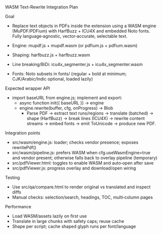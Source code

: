 WASM Text-Rewrite Integration Plan

Goal
- Replace text objects in PDFs inside the extension using a WASM engine (MuPDF/PDFium) with HarfBuzz + ICU4X and embedded Noto fonts. Fully language‑agnostic, vector‑accurate, selectable text.

- Engine: mupdf.js + mupdf.wasm (or pdfium.js + pdfium.wasm)
- Shaping: harfbuzz.js + harfbuzz.wasm
- Line breaking/BiDi: icu4x_segmenter.js + icu4x_segmenter.wasm
- Fonts: Noto subsets in fonts/ (regular + bold at minimum; CJK/Arabic/Indic optional, loaded lazily)

Expected wrapper API
- import baseURL from engine.js; implement and export:
  - async function init({ baseURL }) -> engine
  - engine.rewrite(buffer, cfg, onProgress) -> Blob
    - Parse PDF → extract text runs/regions → translate (batched) → shape (HarfBuzz) → break lines (ICU4X) → rewrite content streams → embed fonts → emit ToUnicode → produce new PDF.

Integration points
- src/wasm/engine.js: loader; checks vendor presence; exposes rewritePdf()
- src/wasm/pipeline.js: prefers WASM when cfg.useWasmEngine=true and vendor present; otherwise falls back to overlay pipeline (temporary)
- src/pdfViewer.html: toggles to enable WASM and auto‑open after save
- src/pdfViewer.js: progress overlay and download/open wiring

Testing
- Use src/qa/compare.html to render original vs translated and inspect diffs
- Manual checks: selection/search, headings, TOC, multi‑column pages

Performance
- Load WASM/assets lazily on first use
- Translate in large chunks with safety caps; reuse cache
- Shape per script; cache shaped glyph runs per font/language

